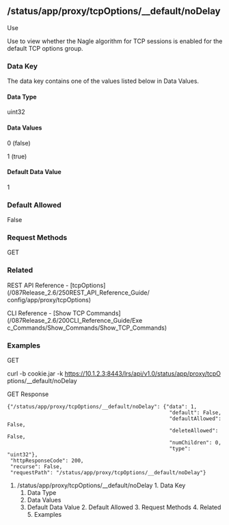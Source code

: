 ## /status/app/proxy/tcpOptions/__default/noDelay

Use

Use to view whether the Nagle algorithm for TCP sessions is enabled for the
default TCP options group.

### Data Key

The data key contains one of the values listed below in Data Values.

#### Data Type

uint32

#### Data Values

0 (false)

1 (true)

#### Default Data Value

1

### Default Allowed

False

### Request Methods

GET

### Related

REST API Reference - [tcpOptions](/087Release_2.6/250REST_API_Reference_Guide/
config/app/proxy/tcpOptions)

CLI Reference - [Show TCP Commands](/087Release_2.6/200CLI_Reference_Guide/Exe
c_Commands/Show_Commands/Show_TCP_Commands)

### Examples

GET

curl -b cookie.jar -k https://10.1.2.3:8443/lrs/api/v1.0/status/app/proxy/tcpO
ptions/__default/noDelay

GET Response

    
    
    {"/status/app/proxy/tcpOptions/__default/noDelay": {"data": 1,
                                                         "default": False,
                                                         "defaultAllowed": False,
                                                         "deleteAllowed": False,
                                                         "numChildren": 0,
                                                         "type": "uint32"},
     "httpResponseCode": 200,
     "recurse": False,
     "requestPath": "/status/app/proxy/tcpOptions/__default/noDelay"}
    

  1. /status/app/proxy/tcpOptions/__default/noDelay
    1. Data Key
      1. Data Type
      2. Data Values
      3. Default Data Value
    2. Default Allowed
    3. Request Methods
    4. Related
    5. Examples

